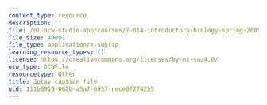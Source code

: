 ```yaml
---
content_type: resource
description: ''
file: /ol-ocw-studio-app/courses/7-014-introductory-biology-spring-2005/111b6919062ba5a76957cece0f274255_GAArnLLlFtQ.srt
file_size: 40001
file_type: application/x-subrip
learning_resource_types: []
license: https://creativecommons.org/licenses/by-nc-sa/4.0/
ocw_type: OCWFile
resourcetype: Other
title: 3play caption file
uid: 111b6919-062b-a5a7-6957-cece0f274255
---
```

